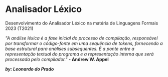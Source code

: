 # Analisador Léxico
Desenvolvimento do Analisador Léxico na matéria de Linguagens Formais 2023 (T2021)

*"A análise léxica é a fase inicial do processo de compilação, responsável por transformar o código-fonte em uma sequência de tokens, fornecendo a base estrutural para análises subsequentes. É a ponte entre a representação textual do programa e a representação interna que será processada pelo compilador."* **- Andrew W. Appel**

***by: Leonardo do Prado***